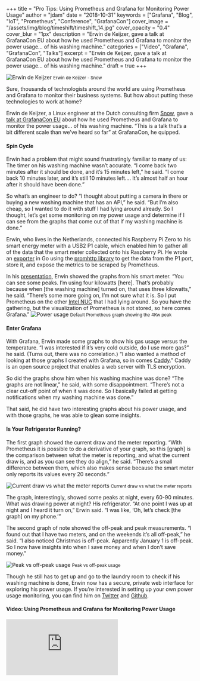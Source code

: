 +++
title = "Pro Tips: Using Prometheus and Grafana for Monitoring Power Usage"
author = "jdam"
date = "2018-10-31"
keywords = ["Grafana", "Blog", "IoT", "Prometheus", "Conference", "GrafanaCon"]
cover_image = "/assets/img/blog/timeshift/timeshift_14.jpg"
cover_opacity = "0.4"
cover_blur = "1px"
description = "Erwin de Keijzer, gave a talk at GrafanaCon EU about how he used Prometheus and Grafana to monitor the power usage… of his washing machine."
categories = ["Video", "Grafana", "GrafanaCon", "Talks"]
excerpt = "Erwin de Keijzer, gave a talk at GrafanaCon EU about how he used Prometheus and Grafana to monitor the power usage… of his washing machine."
draft = true
+++

![Erwin de Keijzer](/assets/img/blog/erwin_de_keijzer.jpg)
<small>Erwin de Keijzer - Snow</small>


Sure, thousands of technologists around the world are using Prometheus and Grafana to monitor their business systems. But how about putting these technologies to work at home?

Erwin de Keijzer, a Linux engineer at the Dutch consulting firm [Snow](https://snow.nl/), gave a [talk at GrafanaCon EU](https://www.youtube.com/watch?v=wtna51BLYMc) about how he used Prometheus and Grafana to monitor the power usage… of his washing machine. “This is a talk that’s a bit different scale than we’ve heard so far” at GrafanaCon, he quipped.

#### Spin Cycle

Erwin had a problem that might sound frustratingly familiar to many of us: The timer on his washing machine wasn’t accurate. “I come back two minutes after it should be done, and it’s 15 minutes left,” he said. “I come back 10 minutes later, and it’s still 10 minutes left…. It’s almost half an hour after it should have been done.”

So what’s an engineer to do? “I thought about putting a camera in there or buying a new washing machine that has an API,” he said. “But I’m also cheap, so I wanted to do it with stuff I had lying around already. So I thought, let’s get some monitoring on my power usage and determine if I can see from the graphs that come out of that if my washing machine is done.”

Erwin, who lives in the Netherlands, connected his Raspberry Pi Zero to his smart energy meter with a USB2 P1 cable, which enabled him to gather all of the data that the smart meter collected onto his Raspberry Pi. He wrote an [exporter](https://github.com/gnur/prometheus-p1-exporter) in Go using the [promhttp library](https://github.com/prometheus/client_golang) to get the data from the P1 port, store it, and expose the metrics to be scraped by Prometheus. 

In his [presentation](https://www.grafanacon.org/2018/presentations/Erwin_de_Keijzer.pdf), Erwin showed the graphs from his smart meter. “You can see some peaks. I’m using four kilowatts [here]. That’s probably because when [the washing machine] turned on, that uses three kilowatts,” he said. “There’s some more going on, I’m not sure what it is. So I put Prometheus on the other [Intel NUC](https://www.intel.com/content/www/us/en/products/boards-kits/nuc.html) that I had lying around. So you have the gathering, but the visualization of Prometheus is not stored, so here comes Grafana.”
![Power usage](/assets/img/blog/4_kw_peak.jpg)
<small>Default Prometheus graph showing the 4Kw peak</small>

#### Enter Grafana

With Grafana, Erwin made some graphs to show his gas usage versus the temperature. “I was interested if it’s very cold outside, do I use more gas?” he said. (Turns out, there was no correlation.) “I also wanted a method of looking at those graphs I created with Grafana, so in comes [Caddy](https://caddyserver.com/).” Caddy is an open source project that enables a web server with TLS encryption.

So did the graphs show him when his washing machine was done? “The graphs are not linear,” he said, with some disappointment. “There’s not a clear cut-off point of when it was done. So I basically failed at getting notifications when my washing machine was done.”

That said, he did have two interesting graphs about his power usage, and with those graphs, he was able to glean some insights. 

#### Is Your Refrigerator Running?

The first graph showed the current draw and the meter reporting. “With Prometheus it is possible to do a derivative of your graph, so this [graph] is the comparison between what the meter is reporting, and what the current draw is, and as you can see they do align,” he said. “There’s a small difference between them, which also makes sense because the smart meter only reports its values every 20 seconds.”

![Current draw vs what the meter reports](/assets/img/blog/current_vs_report.jpg)
<small>Current draw vs what the meter reports</small>

The graph, interestingly, showed some peaks at night, every 60-90 minutes. What was drawing power at night? His refrigerator. “At one point I was up at night and I heard it turn on,” Erwin said. “I was like, ‘Oh, let’s check [the graph] on my phone.’”

The second graph of note showed the off-peak and peak measurements. “I found out that I have two meters, and on the weekends it’s all off-peak,” he said. “I also noticed Christmas is off-peak. Apparently January 1 is off-peak. So I now have insights into when I save money and when I don’t save money.”

![Peak vs off-peak usage](/assets/img/blog/peak_vs_off-peak.jpg)
<small>Peak vs off-peak usage</small>

Though he still has to get up and go to the laundry room to check if his washing machine is done, Erwin now has a secure, private web interface for exploring his power usage. If you’re interested in setting up your own power usage monitoring, you can find him on [Twitter](https://twitter.com/erwindekeijzer) and [Github](https://github.com/gnur).

#### Video: Using Prometheus and Grafana for Monitoring Power Usage
<div class="video-wrapper">
	<iframe src="https://www.youtube.com/watch?v=wtna51BLYMc" frameborder="0" allow="autoplay; encrypted-media" allowfullscreen></iframe>
</div>

